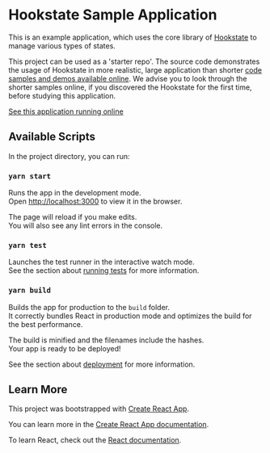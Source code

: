 
# Hookstate Sample Application

This is an example application, which uses the core library of [Hookstate](https://github.com/avkonst/hookstate) to manage various types of states.

This project can be used as a 'starter repo'.
The source code demonstrates the usage of Hookstate in more realistic, large application than shorter [code samples and demos available online](https://hookstate.js.org/).
We advise you to look through the shorter samples online, if you discovered the Hookstate for the first time, before studying this application.

[See this application running online](https://hookstate.js.org/demo-todolist/)

## Available Scripts

In the project directory, you can run:

### `yarn start`

Runs the app in the development mode.<br />
Open [http://localhost:3000](http://localhost:3000) to view it in the browser.

The page will reload if you make edits.<br />
You will also see any lint errors in the console.

### `yarn test`

Launches the test runner in the interactive watch mode.<br />
See the section about [running tests](https://facebook.github.io/create-react-app/docs/running-tests) for more information.

### `yarn build`

Builds the app for production to the `build` folder.<br />
It correctly bundles React in production mode and optimizes the build for the best performance.

The build is minified and the filenames include the hashes.<br />
Your app is ready to be deployed!

See the section about [deployment](https://facebook.github.io/create-react-app/docs/deployment) for more information.

## Learn More

This project was bootstrapped with [Create React App](https://github.com/facebook/create-react-app).

You can learn more in the [Create React App documentation](https://facebook.github.io/create-react-app/docs/getting-started).

To learn React, check out the [React documentation](https://reactjs.org/).
